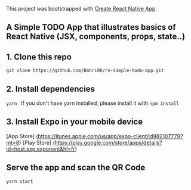 This project was bootstrapped with [Create React Native App](https://github.com/react-community/create-react-native-app).

## A Simple TODO App that illustrates basics of React Native (JSX, components, props, state..)

## 1. Clone this repo

`git clone https://github.com/Bahri08/rn-simple-todo-app.git` 

## 2. Install dependencies

`yarn ` 
If you don't have yarn installed, please install it with `npm install` 

## 3. Install Expo in your mobile device
[App Store] (https://itunes.apple.com/us/app/expo-client/id982107779?mt=8)
[Play Store] (https://play.google.com/store/apps/details?id=host.exp.exponent&hl=fr)

## Serve the app and scan the QR Code
`yarn start`


